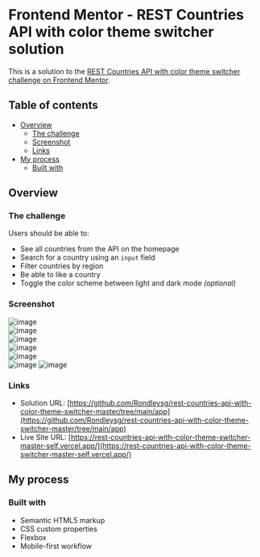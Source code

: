 # Frontend Mentor - REST Countries API with color theme switcher solution

This is a solution to the [REST Countries API with color theme switcher challenge on Frontend Mentor](https://www.frontendmentor.io/challenges/rest-countries-api-with-color-theme-switcher-5cacc469fec04111f7b848ca).

## Table of contents

-   [Overview](#overview)
    -   [The challenge](#the-challenge)
    -   [Screenshot](#screenshot)
    -   [Links](#links)
-   [My process](#my-process)
    -   [Built with](#built-with)

## Overview

### The challenge

Users should be able to:

-   See all countries from the API on the homepage
-   Search for a country using an `input` field
-   Filter countries by region
-   Be able to like a country
-   Toggle the color scheme between light and dark mode _(optional)_

### Screenshot

![image](https://user-images.githubusercontent.com/80141884/211064048-f831b554-6125-4edc-890d-9a593bb9ef46.png)<br>
![image](https://user-images.githubusercontent.com/80141884/211064488-22a52c99-592e-4a13-9b36-468b6dca105d.png)<br>
![image](https://user-images.githubusercontent.com/80141884/211064598-34447cb9-befd-4a6c-89fc-bc76a9e04449.png)<br>
![image](https://user-images.githubusercontent.com/80141884/211064183-a8d4e57a-fbe0-4d93-b80c-8d35939a31cb.png)<br>
![image](https://user-images.githubusercontent.com/80141884/211064666-56b42470-3bd2-425f-9089-77263b460dbd.png)<br>
![image](https://user-images.githubusercontent.com/80141884/211064273-fdbbda9e-cdf0-490b-88a0-fa0524cf2ed5.png)
![image](https://user-images.githubusercontent.com/80141884/211064336-b4988f40-bc13-49ae-8200-af573d413a9f.png)

### Links

-   Solution URL: [https://github.com/Rondleysg/rest-countries-api-with-color-theme-switcher-master/tree/main/app](https://github.com/Rondleysg/rest-countries-api-with-color-theme-switcher-master/tree/main/app)
-   Live Site URL: [https://rest-countries-api-with-color-theme-switcher-master-self.vercel.app/](https://rest-countries-api-with-color-theme-switcher-master-self.vercel.app/)

## My process

### Built with

-   Semantic HTML5 markup
-   CSS custom properties
-   Flexbox
-   Mobile-first workflow
